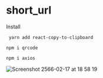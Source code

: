 # short_url 


Install
```
 yarn add react-copy-to-clipboard
 ```
 ```
 npm i qrcode
  ```
  ```
 npm i axios
 ```
 
 
 
 

 
![Screenshot 2566-02-17 at 18 58 19](https://user-images.githubusercontent.com/122850690/219648252-df2f2cc1-475f-468a-8e73-4d3bbd1bb84d.png)
